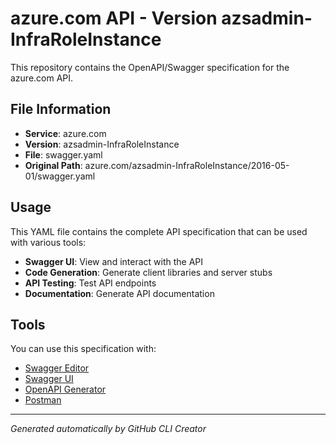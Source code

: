 # azure.com API - Version azsadmin-InfraRoleInstance

This repository contains the OpenAPI/Swagger specification for the azure.com API.

## File Information

- **Service**: azure.com
- **Version**: azsadmin-InfraRoleInstance
- **File**: swagger.yaml
- **Original Path**: azure.com/azsadmin-InfraRoleInstance/2016-05-01/swagger.yaml

## Usage

This YAML file contains the complete API specification that can be used with various tools:

- **Swagger UI**: View and interact with the API
- **Code Generation**: Generate client libraries and server stubs
- **API Testing**: Test API endpoints
- **Documentation**: Generate API documentation

## Tools

You can use this specification with:

- [Swagger Editor](https://editor.swagger.io/)
- [Swagger UI](https://swagger.io/tools/swagger-ui/)
- [OpenAPI Generator](https://openapi-generator.tech/)
- [Postman](https://www.postman.com/)

---

*Generated automatically by GitHub CLI Creator*
